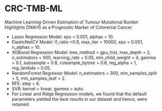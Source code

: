 # CRC-TMB-ML
Machine Learning-Driven Estimation of Tumour Mutational Burden Highlights DNAH5 as a Prognostic Marker of Colorectal Cancer


* Lasso Regression Model: eps = 0.001, alphas = 10.
* ElasticNetCV Model: l1_ratio =0.9, max_iter = 10000, eps = 0.001, n_alphas = 10.
* XGBoost Regression Model: tree_method = gpu_hist, max_depth = 2, n_estimators = 500, learning_rate = 0.05, min_child_weight = 4, gamma = 0.1, subsample = 0.8, colsample_bytree = 0.6, reg_alpha = 1, reg_lambda = 0.05.
* RandomForest Regressor Model: n_estimators = 300, min_samples_split = 5, min_samples_leaf = 2.
* RFE: step = 6.
* SVR: kernel = linear, gamma = auto.
* For Linear and Ridge Regression models, we found that the default parameters yielded the best results in our dataset and hence, were retained.
